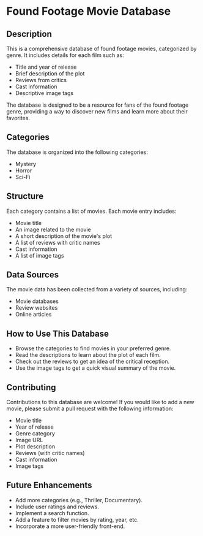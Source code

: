 # Found Footage Movie Database

## Description

This is a comprehensive database of found footage movies, categorized by genre. It includes details for each film such as:

* Title and year of release
* Brief description of the plot
* Reviews from critics
* Cast information
* Descriptive image tags

The database is designed to be a resource for fans of the found footage genre, providing a way to discover new films and learn more about their favorites.

## Categories

The database is organized into the following categories:

* Mystery
* Horror
* Sci-Fi

## Structure

Each category contains a list of movies. Each movie entry includes:

* Movie title
* An image related to the movie
* A short description of the movie's plot
* A list of reviews with critic names
* Cast information
* A list of image tags

## Data Sources

The movie data has been collected from a variety of sources, including:

* Movie databases
* Review websites
* Online articles

## How to Use This Database

* Browse the categories to find movies in your preferred genre.
* Read the descriptions to learn about the plot of each film.
* Check out the reviews to get an idea of the critical reception.
* Use the image tags to get a quick visual summary of the movie.

## Contributing

Contributions to this database are welcome! If you would like to add a new movie, please submit a pull request with the following information:

* Movie title
* Year of release
* Genre category
* Image URL
* Plot description
* Reviews (with critic names)
* Cast information
* Image tags

## Future Enhancements

* Add more categories (e.g., Thriller, Documentary).
* Include user ratings and reviews.
* Implement a search function.
* Add a feature to filter movies by rating, year, etc.
* Incorporate a more user-friendly front-end.
